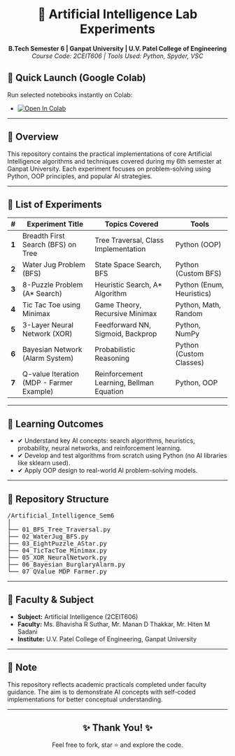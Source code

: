 
<h1 align="center">🤖 Artificial Intelligence Lab Experiments</h1>

<p align="center">
  <strong>B.Tech Semester 6 | Ganpat University | U.V. Patel College of Engineering</strong><br>
  <em>Course Code: 2CEIT606 | Tools Used: Python, Spyder, VSC</em>
</p>

<h2>🚀 Quick Launch (Google Colab)</h2>
<p>Run selected notebooks instantly on Colab:</p>
<ul>
  <li>
    <a href="[https://colab.research.google.com/github/DHRUV-SHERE/AI_ML_Lab_Experiments/blob/main/Artificial_Intelligence_Sem6/03_EightPuzzle_AStar.ipynb](https://drive.google.com/drive/folders/1jwGd53gacYKk19xfJ7mqDhezu87SW1Yd?usp=sharing)" target="_blank">
      <img src="https://colab.research.google.com/assets/colab-badge.svg" alt="Open In Colab"/>
    </a>
  </li>
</ul>

<hr>

<h2>📌 Overview</h2>
<p>This repository contains the practical implementations of core Artificial Intelligence algorithms and techniques covered during my 6th semester at Ganpat University. Each experiment focuses on problem-solving using Python, OOP principles, and popular AI strategies.</p>

---

<h2>🧪 List of Experiments</h2>

<table>
  <thead>
    <tr>
      <th>#</th>
      <th>Experiment Title</th>
      <th>Topics Covered</th>
      <th>Tools</th>
    </tr>
  </thead>
  <tbody>
    <tr>
      <td><strong>1</strong></td>
      <td>Breadth First Search (BFS) on Tree</td>
      <td>Tree Traversal, Class Implementation</td>
      <td>Python (OOP)</td>
    </tr>
    <tr>
      <td><strong>2</strong></td>
      <td>Water Jug Problem (BFS)</td>
      <td>State Space Search, BFS</td>
      <td>Python (Custom BFS)</td>
    </tr>
    <tr>
      <td><strong>3</strong></td>
      <td>8-Puzzle Problem (A* Search)</td>
      <td>Heuristic Search, A* Algorithm</td>
      <td>Python (Enum, Heuristics)</td>
    </tr>
    <tr>
      <td><strong>4</strong></td>
      <td>Tic Tac Toe using Minimax</td>
      <td>Game Theory, Recursive Minimax</td>
      <td>Python, Math, Random</td>
    </tr>
    <tr>
      <td><strong>5</strong></td>
      <td>3-Layer Neural Network (XOR)</td>
      <td>Feedforward NN, Sigmoid, Backprop</td>
      <td>Python, NumPy</td>
    </tr>
    <tr>
      <td><strong>6</strong></td>
      <td>Bayesian Network (Alarm System)</td>
      <td>Probabilistic Reasoning</td>
      <td>Python (Custom Classes)</td>
    </tr>
    <tr>
      <td><strong>7</strong></td>
      <td>Q-value Iteration (MDP - Farmer Example)</td>
      <td>Reinforcement Learning, Bellman Equation</td>
      <td>Python, OOP</td>
    </tr>
  </tbody>
</table>

---

<h2>🎯 Learning Outcomes</h2>
<ul>
  <li>✔ Understand key AI concepts: search algorithms, heuristics, probability, neural networks, and reinforcement learning.</li>
  <li>✔ Develop and test algorithms from scratch using Python (no AI libraries like sklearn used).</li>
  <li>✔ Apply OOP design to real-world AI problem-solving models.</li>
</ul>

---

<h2>📁 Repository Structure</h2>
<pre>
/Artificial_Intelligence_Sem6
│
├── 01_BFS_Tree_Traversal.py
├── 02_WaterJug_BFS.py
├── 03_EightPuzzle_AStar.py
├── 04_TicTacToe_Minimax.py
├── 05_XOR_NeuralNetwork.py
├── 06_Bayesian_BurglaryAlarm.py
└── 07_QValue_MDP_Farmer.py
</pre>

---

<h2>🧠 Faculty & Subject</h2>
<ul>
  <li><strong>Subject:</strong> Artificial Intelligence (2CEIT606)</li>
  <li><strong>Faculty:</strong> Ms. Bhavisha R Suthar, Mr. Manan D Thakkar, Mr. Hiten M Sadani</li>
  <li><strong>Institute:</strong> U.V. Patel College of Engineering, Ganpat University</li>
</ul>

---

<h2>📌 Note</h2>
<p>
This repository reflects academic practicals completed under faculty guidance. The aim is to demonstrate AI concepts with self-coded implementations for better conceptual understanding.
</p>

---

<h2 align="center">✨ Thank You! ✨</h2>
<p align="center">Feel free to fork, star ⭐ and explore the code.</p>
